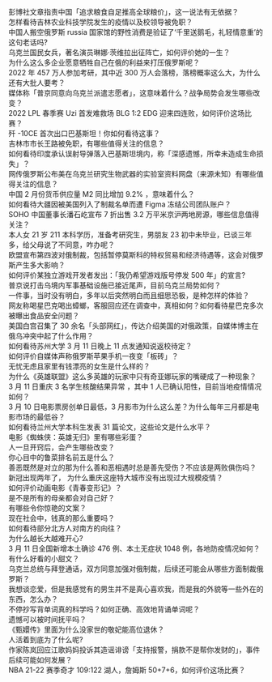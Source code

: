 彭博社文章指责中国「追求粮食自足推高全球粮价」，这一说法有无依据？  
怎样看待吉林农业科技学院发生的疫情以及校领导被免职？  
中国人搬空俄罗斯 russia 国家馆的野性消费是验证了‘千里送鹅毛，礼轻情意重’的这句老话吗?  
乌克兰国民女兵，著名演员琳娜·茨维拉出征阵亡，如何评价她的一生？  
为什么这么多企业愿意牺牲自己在俄的利益来打压俄罗斯呢？  
2022 年 457 万人参加考研，其中近 300 万人会落榜，落榜概率这么大，为什么还有大批人要考？  
媒体称「普京同意向乌克兰派遣志愿者」，这意味着什么？战争局势会发生哪些改变？  
2022 LPL 春季赛 Uzi 首发难救场 BLG 1:2 EDG 迎来四连败，如何评价这场比赛？  
歼 -10CE 首次出口巴基斯坦！你如何看待这事？  
吉林市市长王路被免职，有哪些值得关注的信息？  
如何看待印度承认误射导弹落入巴基斯坦境内，称「深感遗憾，所幸未造成生命损失」？  
网传俄罗斯公布美在乌克兰研究生物武器的实验室资料网盘（来源未知）有哪些值得关注的信息？  
中国 2 月份货币供应量 M2 同比增加 9.2% ，意味着什么？  
如何看待大疆因被美国列入了制裁名单而遭 Figma 冻结公司团队账户？  
SOHO 中国董事长潘石屹宣布 7 折出售 3.2 万平米京沪两地房源，哪些信息值得关注？  
本人女 21 岁 211 本科学历，准备考研究生，男朋友 23 初中未毕业，已谈三年多，给父母说了不同意，咋办呢？  
欧盟宣布第四波对俄制裁，包括暂停莫斯科的特权贸易和经济待遇等，这会对俄罗斯产生多大影响？  
如何评价某独立游戏开发者发出：「我仍希望游戏版号停发 500 年」的宣言?  
普京说打击乌境内军事基础设施已接近尾声，目前乌克兰局势如何？  
一件事，当时没有明白，多年以后突然明白而且细思恐极，是种怎样的体验？  
网友称喝星巴克喝出蟑螂，客服回应还在调查中，真相如何？如何看待星巴克多次被曝出食品安全问题？  
美国白宫召集了 30 余名「头部网红」，传达介绍美国的对俄政策，自媒体博主在俄乌冲突中起了什么作用？  
如何看待苏州大学 3 月 11 日晚上 11 点发通知说返校待定？  
如何评价自媒体声称俄罗斯苹果手机一夜变「板砖」？  
无忧无虑且家里有钱漂亮的女生是什么样的？  
为什么《英雄联盟》这么多英雄的玩家中只有奇亚娜玩家的嘴硬成了一种现象？  
3 月 11 日重庆 3 名学生核酸结果异常 ，其中 1 人已确认阳性，目前当地疫情情况如何？  
3 月 10 日电影票房创单日最低，3 月影市为什么这么差？为什么每年三月都是电影市场的最低谷？  
如何看待兰州大学本科生发表 31 篇论文，这些论文是什么水平？  
电影《蜘蛛侠：英雄无归》里有哪些彩蛋？  
人一旦开窍后，会产生哪些改变？  
你心目中的鲁菜排名前五是什么？  
善恶既然是对立的那为什么善和恶相遇时总是善先受伤？不应该是两败俱伤吗？  
新冠出现两年了， 为什么重庆这座特大城市没有出现过大规模疫情？  
如何评价动画电影《青春变形记》？  
是不是所有的母亲都会对自己好？  
有哪些令你惊艳的文案？  
现在社会中，钱真的那么重要吗？  
如何看待部分北方人对南方的向往？  
为什么越长大越难开心?  
3 月 11 日全国新增本土确诊 476 例、本土无症状 1048 例，各地防疫情况如何？  
有什么好看的小甜文？  
乌克兰总统与拜登通话，双方同意加强对俄制裁，后续还可能会从哪些方面制裁俄罗斯？  
我想谈恋爱，但是我感觉有的男生并不是真心喜欢我，而是我的外貌等一些外在的东西，怎么办？  
不停抄写背单词真的科学吗？如何正确、高效地背诵单词呢？  
遗憾可以被时间抚平吗？  
《甄嬛传》里面为什么没家世的敬妃能高位退休？  
人活着到底为了什么呢?  
作家陈岚回应江歌妈妈投诉其造谣诽谤「支持报警，捐款不是帮你发财的」，事件后续可能如何发展？  
NBA 21-22 赛季奇才 109:122 湖人，詹姆斯 50+7+6，如何评价这场比赛？  
